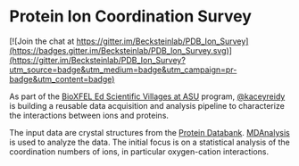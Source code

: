 # Protein Ion Coordination Survey

[![Join the chat at https://gitter.im/Becksteinlab/PDB_Ion_Survey](https://badges.gitter.im/Becksteinlab/PDB_Ion_Survey.svg)](https://gitter.im/Becksteinlab/PDB_Ion_Survey?utm_source=badge&utm_medium=badge&utm_campaign=pr-badge&utm_content=badge)

As part of the [BioXFEL Ed Scientific Villages at ASU](https://www.bioxfel.org/education/high-school-learning-communities) program, [@kaceyreidy](https://github.com/kaceyreidy) is building a reusable data acquisition and analysis pipeline to characterize the interactions between ions and proteins. 

The input data are crystal structures from the [Protein Databank](http://www.pdb.org). [MDAnalysis](http://www.mdanalysis.org) is used to analyze the data. The initial focus is on a statistical analysis of the coordination numbers of ions, in particular oxygen-cation interactions.
